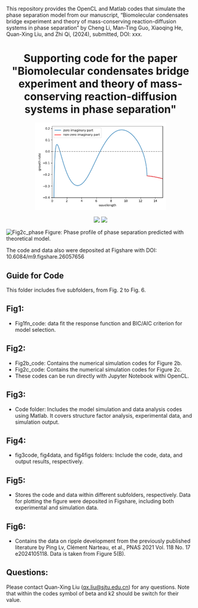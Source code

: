 This repository provides the OpenCL and Matlab codes that simulate the phase separation model from our manuscript, “Biomolecular condensates bridge experiment and theory of mass-conserving reaction-diffusion systems in phase separation” by Cheng Li, Man-Ting Guo, Xiaoqing He, Quan-Xing Liu, and Zhi Qi, (2024), submitted, DOI: xxx.
<div align="center">
  <h1>Supporting code for the paper "Biomolecular condensates bridge experiment and theory of mass-conserving reaction-diffusion systems in phase separation"</h1>
  <img src="https://github.com/03bennej/multiscale-fairy-circles/blob/main/images/stability.png" width="350"> 
  
  <img src="https://github.com/liuqx315/DPICs-MCRD-Phase-separation/blob/main/Fig2c_phase.png" width="275"> <img src="https://github.com/liuqx315/DPICs-MCRD-Phase-separation/blob/main/fig2/Fig2c_code/Fig2c_phase.jpg" width="275">
</div>

![[Fig2c_phase](Fig2c_phase.png)](https://github.com/liuqx315/DPICs-MCRD-Phase-separation/blob/main/fig2/Fig2c_code/Fig2c_phase.jpg)
                            Figure: Phase profile of phase separation predicted with theoretical model.

The code and data also were deposited at Figshare with DOI: 10.6084/m9.figshare.26057656
## Guide for Code
This folder includes five subfolders, from Fig. 2 to Fig. 6.
## Fig1:
-	Fig1fn_code: data fit the response function and BIC/AIC criterion for model selection. 
## Fig2:
-	Fig2b_code: Contains the numerical simulation codes for Figure 2b.
-	Fig2c_code: Contains the numerical simulation codes for Figure 2c.
-	These codes can be run directly with Jupyter Notebook withi OpenCL.
## Fig3:
-	Code folder: Includes the model simulation and data analysis codes using Matlab. It covers structure factor analysis, experimental data, and simulation output.
## Fig4:
-	fig3code, fig4data, and fig4figs folders: Include the code, data, and output results, respectively.
## Fig5:
-	Stores the code and data within different subfolders, respectively. Data for plotting the figure were deposited in Figshare, including both experimental and simulation data.
## Fig6:
-	Contains the data on ripple development from the previously published literature by Ping Lv, Clément Narteau, et al., PNAS 2021 Vol. 118 No. 17 e2024105118. Data is taken from Figure 5(B).

## Questions:
Please contact Quan-Xing Liu (qx.liu@sjtu.edu.cn) for any questions.
Note that within the codes symbol of beta and k2 should be switch for their value. 
